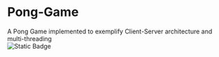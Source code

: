 # Pong-Game
A Pong Game implemented to exemplify Client-Server architecture and multi-threading
<br>
![Static Badge](https://img.shields.io/badge/author-javiergs-blue)
